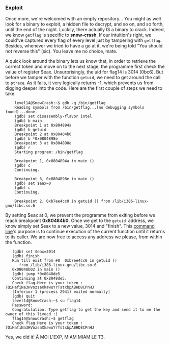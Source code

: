 ### Exploit

Once more, we're welcomed with an empty repository... You might as well look for a binary to exploit, a hidden file to decrypt, and so on, and so forth, until the end of the night. Luckily, there actually IS a binary to crack. Indeed, we know `getflag` is specific to __snow-crash__. If our intuition's right, we could've captured every flag of every level just by tampering with `getflag`. Besides, whenever we tried to have a go at it, we're being told "You should not reverse this" (sic). You leave me no choice, mate.

A quick look around the binary lets us know that, in order to retrieve the correct token and move on to the next stage, the programme first check the value of register $eax. Unsurprisingly, the uid for flag14 is 3014 (0bc6). But before we tamper with the function `getuid`, we need to get around the call to `ptrace`. As it fails, it very logically returns -1, which prevents us from digging deeper into the code. Here are the first couple of steps we need to take. 

```
    level14@SnowCrash:~$ gdb -q /bin/getflag
    Reading symbols from /bin/getflag...(no debugging symbols found)...done.
    (gdb) set disassembly-flavor intel
    (gdb) b main
    Breakpoint 1 at 0x804894a
    (gdb) b getuid
    Breakpoint 2 at 0x80484b0
    (gdb) b *0x0804898e
    Breakpoint 3 at 0x804898e
    (gdb) r
    Starting program: /bin/getflag

    Breakpoint 1, 0x0804894a in main ()
    (gdb) c
    Continuing.

    Breakpoint 3, 0x0804898e in main ()
    (gdb) set $eax=0
    (gdb) c
    Continuing.

    Breakpoint 2, 0xb7ee4cc0 in getuid () from /lib/i386-linux-gnu/libc.so.6
 ```
By setting $eax at 0, we prevent the programme from exiting before we reach breakpoint __0x80484b0__. Once we get to the `getuid `address, we know simply set $eax to a new value, 3014 and "finish". This [command line](https://www.roe.ac.uk/~ert/stacpolly/idb_manual/common/idb_the_return_command.htm)'s purpose is to continue execution of the current function until it returns to its caller. We are now free to access any address we please, from within the function.
 
 ```
    (gdb) set $eax=3014
    (gdb) finish
    Run till exit from #0  0xb7ee4cc0 in getuid ()
       from /lib/i386-linux-gnu/libc.so.6
    0x08048b02 in main ()
    (gdb) jump *0x8048de5
    Continuing at 0x8048de5.
    Check flag.Here is your token : 7QiHafiNa3HVozsaXkawuYrTstxbpABHD8CPnHJ
    [Inferior 1 (process 2941) exited normally]
    (gdb) quit
    level14@SnowCrash:~$ su flag14
    Password:
    Congratulation. Type getflag to get the key and send it to me the owner of this livecd :)
    flag14@SnowCrash:~$ getflag
    Check flag.Here is your token : 7QiHafiNa3HVozsaXkawuYrTstxbpABHD8CPnHJ
```

Yes, we did it! À MOI L'EXP, MIAM MIAM LE T3.
